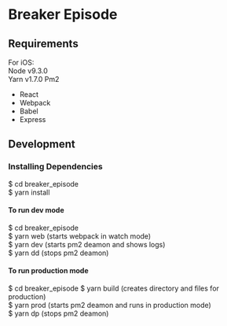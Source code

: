 # Breaker Episode

## Requirements

For iOS:  
Node v9.3.0  
Yarn v1.7.0
Pm2  

- React
- Webpack
- Babel
- Express

## Development

### Installing Dependencies

$ cd breaker_episode  
$ yarn install  

#### To run dev mode
$ cd breaker_episode  
$ yarn web (starts webpack in watch mode)  
$ yarn dev (starts pm2 deamon and shows logs)  
$ yarn dd (stops pm2 deamon)  

#### To run production mode
$ cd breaker_episode 
$ yarn build (creates directory and files for production)  
$ yarn prod (starts pm2 deamon and runs in production mode)  
$ yarn dp (stops pm2 deamon)  


